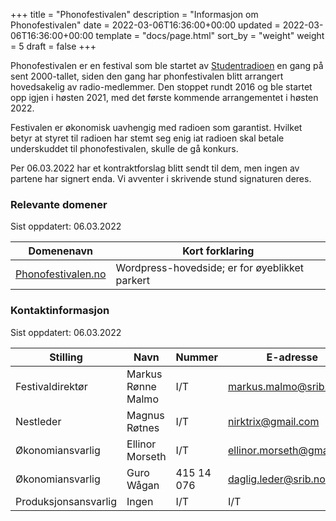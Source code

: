 +++
title = "Phonofestivalen"
description = "Informasjon om Phonofestivalen"
date = 2022-03-06T16:36:00+00:00
updated = 2022-03-06T16:36:00+00:00
template = "docs/page.html"
sort_by = "weight"
weight = 5
draft = false
+++

Phonofestivalen er en festival som ble startet av
[Studentradioen](/studentradioen) en gang på sent 2000-tallet, siden den gang
har phonfestivalen blitt arrangert hovedsakelig av radio-medlemmer. Den stoppet
rundt 2016 og ble startet opp igjen i høsten 2021, med det første kommende
arrangementet i høsten 2022.

Festivalen er økonomisk uavhengig med radioen som garantist. Hvilket betyr at
styret til radioen har stemt seg enig iat radioen skal betale underskuddet til
phonofestivalen, skulle de gå konkurs.

Per 06.03.2022 har et kontraktforslag blitt sendt til dem, men ingen av partene
har signert enda. Vi avventer i skrivende stund signaturen deres.

### Relevante domener

Sist oppdatert: 06.03.2022

| Domenenavn                               | Kort forklaring                                |
| ---------------------------------------- | ---------------------------------------------- |
| [Phonofestivalen.no](phonofestivalen.no) | Wordpress-hovedside; er for øyeblikket parkert |

### Kontaktinformasjon

Sist oppdatert: 06.03.2022

| Stilling             | Navn               | Nummer     | E-adresse                 |
| -------------------- | ------------------ | ---------- | ------------------------- |
| Festivaldirektør     | Markus Rønne Malmo | I/T        | markus.malmo@srib.no      |
| Nestleder            | Magnus Røtnes      | I/T        | nirktrix@gmail.com        |
| Økonomiansvarlig     | Ellinor Morseth    | I/T        | ellinor.morseth@gmail.com |
| Økonomiansvarlig     | Guro Wågan         | 415 14 076 | daglig.leder@srib.no      |
| Produksjonsansvarlig | Ingen              | I/T        | I/T                       |
